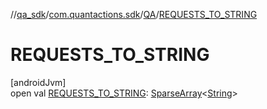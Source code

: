 //[qa_sdk](../../../index.md)/[com.quantactions.sdk](../index.md)/[QA](index.md)/[REQUESTS_TO_STRING](-r-e-q-u-e-s-t-s_-t-o_-s-t-r-i-n-g.md)

# REQUESTS_TO_STRING

[androidJvm]\
open val [REQUESTS_TO_STRING](-r-e-q-u-e-s-t-s_-t-o_-s-t-r-i-n-g.md): [SparseArray](https://developer.android.com/reference/kotlin/android/util/SparseArray.html)<[String](https://developer.android.com/reference/kotlin/java/lang/String.html)>

